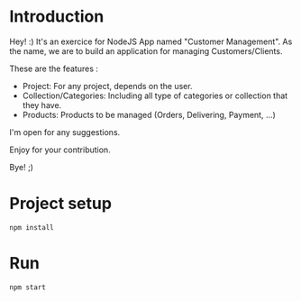 # Introduction

Hey! :) It's an exercice for NodeJS App named "Customer Management". 
As the name, we are to build an application for managing Customers/Clients. 

These are the features :
* Project: For any project, depends on the user.
* Collection/Categories: Including all type of categories or collection that they have. 
* Products: Products to be managed (Orders, Delivering, Payment, ...)

I'm open for any suggestions.

Enjoy for your contribution.

Bye! ;)

# Project setup
```
npm install
```

# Run
```
npm start
```
